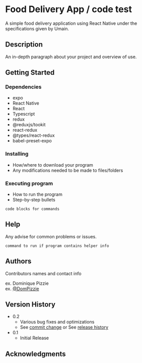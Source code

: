 # Food Delivery App / code test

A simple food delivery application using React Native under the specifications given by Umain.

## Description

An in-depth paragraph about your project and overview of use.

## Getting Started

### Dependencies

- expo
- React Native
- React
- Typescript
- redux
- @reduxjs/tookit
- react-redux
- @types/react-redux
- babel-preset-expo

### Installing

- How/where to download your program
- Any modifications needed to be made to files/folders

### Executing program

- How to run the program
- Step-by-step bullets

```
code blocks for commands
```

## Help

Any advise for common problems or issues.

```
command to run if program contains helper info
```

## Authors

Contributors names and contact info

ex. Dominique Pizzie  
ex. [@DomPizzie](https://twitter.com/dompizzie)

## Version History

- 0.2
  - Various bug fixes and optimizations
  - See [commit change]() or See [release history]()
- 0.1
  - Initial Release

## Acknowledgments
